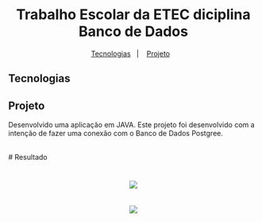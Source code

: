 <h1 align="center">
    Trabalho Escolar da ETEC diciplina Banco de Dados
</h1>

<p align="center">
    <a href="#Tecnologias">Tecnologias</a>&nbsp;&nbsp;&nbsp;|&nbsp;&nbsp;&nbsp;
    <a href="#Projeto">Projeto</a>&nbsp;&nbsp;&nbsp;
</p>

## Tecnologias
## Projeto

Desenvolvido uma aplicação em JAVA. Este projeto foi desenvolvido com a intenção de fazer uma conexão com o Banco de Dados Postgree.
<br />


<br />
# Resultado

<h1 align="center">
   <img src="https://user-images.githubusercontent.com/70959791/124297421-6c319000-db31-11eb-9068-539f8387540c.png">
    <br />
    <br />
   <img src="./docs/Tela2.png">
</h1>
